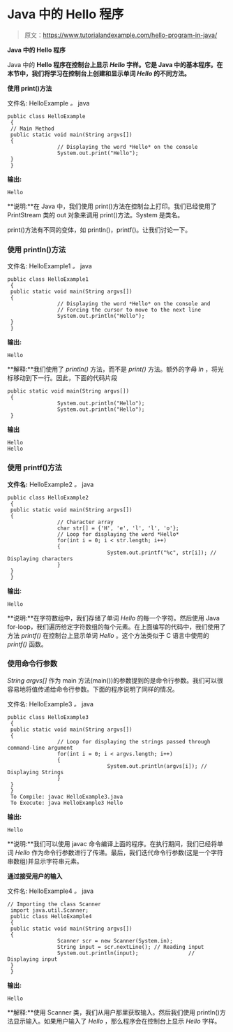 # Java 中的 Hello 程序

> 原文：<https://www.tutorialandexample.com/hello-program-in-java/>

**Java 中的 Hello 程序**

Java 中的 **Hello 程序在控制台上显示 *Hello* 字样。它是 Java 中的基本程序。在本节中，我们将学习在控制台上创建和显示单词 *Hello* 的不同方法。**

**使用 print()方法**

文件名: HelloExample *。* java

```
public class HelloExample
 {
 // Main Method 
 public static void main(String argvs[])
 {
                // Displaying the word *Hello* on the console
                System.out.print("Hello");
 }
 } 
```

**输出:**

```
Hello
```

**说明:**在 Java 中，我们使用 print()方法在控制台上打印。我们已经使用了 PrintStream 类的 out 对象来调用 print()方法。System 是类名。

print()方法有不同的变体，如 println()，printf()。让我们讨论一下。

### 使用 println()方法

文件名: HelloExample1 *。* java

```
public class HelloExample1
 {             
 public static void main(String argvs[])
 {
                // Displaying the word *Hello* on the console and
                // Forcing the cursor to move to the next line
                System.out.println("Hello");
 }
 } 
```

**输出:**

```
Hello
```

**解释:**我们使用了 *println()* 方法，而不是 *print()* 方法。额外的字母 *ln* ，将光标移动到下一行。因此，下面的代码片段

```
public static void main(String argvs[])
 {
                System.out.println("Hello");
                System.out.println("Hello");
 } 
```

**输出**

```
Hello
Hello
```

### 使用 printf()方法

**文件名:** HelloExample2 *。* java

```
public class HelloExample2
 {             
 public static void main(String argvs[])
 {
                // Character array
                char str[] = {'H', 'e', 'l', 'l', 'o'};
                // Loop for displaying the word *Hello*
                for(int i = 0; i < str.length; i++)
                {
                                System.out.printf("%c", str[i]); // Displaying characters
                }
 }
 } 
```

**输出:**

```
Hello
```

**说明:**在字符数组中，我们存储了单词 *Hello* 的每一个字符。然后使用 Java for-loop，我们遍历给定字符数组的每个元素。在上面编写的代码中，我们使用了方法 *printf()* 在控制台上显示单词 *Hello* 。这个方法类似于 C 语言中使用的 *printf()* 函数。

### 使用命令行参数

*String argvs[]* 作为 main 方法(main())的参数提到的是命令行参数。我们可以很容易地将值传递给命令行参数。下面的程序说明了同样的情况。

文件名: HelloExample3 *。* java

```
public class HelloExample3
 {             
 public static void main(String argvs[])
 {
                // Loop for displaying the strings passed through command-line argument
                for(int i = 0; i < argvs.length; i++)
                {
                                System.out.println(argvs[i]); // Displaying Strings
                }
 }
 }
 To Compile: javac HelloExample3.java
 To Execute: java HelloExample3 Hello 
```

**输出:**

```
Hello
```

**说明:**我们可以使用 javac 命令编译上面的程序。在执行期间，我们已经将单词 *Hello* 作为命令行参数进行了传递。最后，我们迭代命令行参数(这是一个字符串数组)并显示字符串元素。

**通过接受用户的输入**

文件名: HelloExample4 *。* java

```
// Importing the class Scanner
 import java.util.Scanner;
 public class HelloExample4
 {             
 public static void main(String argvs[])
 {
                Scanner scr = new Scanner(System.in);
                String input = scr.nextLine(); // Reading input
                System.out.println(input);                // Displaying input
 }
 } 
```

**输出:**

```
Hello
```

**解释:**使用 Scanner 类，我们从用户那里获取输入。然后我们使用 println()方法显示输入。如果用户输入了 *Hello* ，那么程序会在控制台上显示 *Hello* 字样。